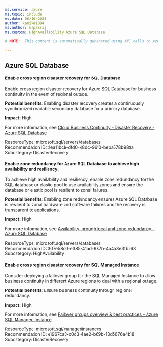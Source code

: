 ```yaml
---
ms.service: azure
ms.topic: include
ms.date: 06/10/2025
author: kanika1894
ms.author: kapasrij
ms.custom: HighAvailability Azure SQL Database
  
# NOTE:  This content is automatically generated using API calls to Azure. Any edits made on these files will be overwritten in the next run of the script. 
  
---
```

  
## Azure SQL Database  
  
<!--2ea11bcb-dfd0-48dc-96f0-beba578b989a_begin-->

#### Enable cross region disaster recovery for SQL Database  
  
Enable cross region disaster recovery for Azure SQL Database for business continuity in the event of regional outage.  
  
**Potential benefits**: Enabling disaster recovery creates a continuously synchronized readable secondary database for a primary database.  

**Impact:** High
  
For more information, see [Cloud Business Continuity - Disaster Recovery - Azure SQL Database](https://aka.ms/sqldb_dr_overview)  

ResourceType: microsoft.sql/servers/databases  
Recommendation ID: 2ea11bcb-dfd0-48dc-96f0-beba578b989a  
Subcategory: DisasterRecovery

<!--2ea11bcb-dfd0-48dc-96f0-beba578b989a_end-->






<!--807e58d0-e385-41ad-987b-4a4b3e3fb563_begin-->

#### Enable zone redundancy for Azure SQL Database to achieve high availability and resiliency.  
  
To achieve high availability and resiliency, enable zone redundancy for the SQL database or elastic pool to use availability zones and ensure the database or elastic pool is resilient to zonal failures.  
  
**Potential benefits**: Enabling zone redundancy ensures Azure SQL Database is resilient to zonal hardware and software failures and the recovery is transparent to applications.  

**Impact:** High
  
For more information, see [Availability through local and zone redundancy - Azure SQL Database ](/azure/azure-sql/database/high-availability-sla?view=azuresql&tabs=azure-powershell#zone-redundant-availability)  

ResourceType: microsoft.sql/servers/databases  
Recommendation ID: 807e58d0-e385-41ad-987b-4a4b3e3fb563  
Subcategory: HighAvailability

<!--807e58d0-e385-41ad-987b-4a4b3e3fb563_end-->

<!--e1967ca0-c0c3-4ae2-b69b-13d5676a4b18_begin-->

#### Enable cross region disaster recovery for SQL Managed Instance  
  
Consider deploying a failover group for the SQL Managed Instance to allow business continuity in different Azure regions to deal with a regional outage.  
  
**Potential benefits**: Ensure business continuity through regional redundancy.  

**Impact:** High
  
For more information, see [Failover groups overview & best practices - Azure SQL Managed Instance](https://aka.ms/instanceFailoverGroups)  

ResourceType: microsoft.sql/managedinstances  
Recommendation ID: e1967ca0-c0c3-4ae2-b69b-13d5676a4b18  
Subcategory: DisasterRecovery

<!--e1967ca0-c0c3-4ae2-b69b-13d5676a4b18_end-->

<!--articleBody-->
